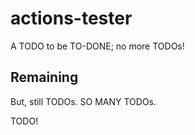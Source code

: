 # actions-tester

A TODO to be TO-DONE; no more TODOs!

## Remaining

But, still TODOs. SO MANY TODOs.

TODO!
